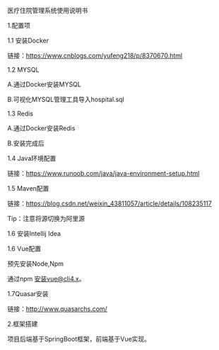 医疗住院管理系统使用说明书

1.配置项

1.1 安装Docker

链接：https://www.cnblogs.com/yufeng218/p/8370670.html

1.2 MYSQL

A.通过Docker安装MYSQL

B.可视化MYSQL管理工具导入hospital.sql

1.3 Redis

A.通过Docker安装Redis

B.安装完成后

1.4 Java环境配置

链接：https://www.runoob.com/java/java-environment-setup.html

1.5 Maven配置

链接：https://blog.csdn.net/weixin_43811057/article/details/108235117

Tip：注意将源切换为阿里源

1.6 安装Intellij Idea

1.6 Vue配置

预先安装Node,Npm

通过npm [安装vue@cli4.x](mailto:安装vue@cli4.x)。

1.7Quasar安装

链接：http://www.quasarchs.com/

 

2.框架搭建

  项目后端基于SpringBoot框架，前端基于Vue实现。 
